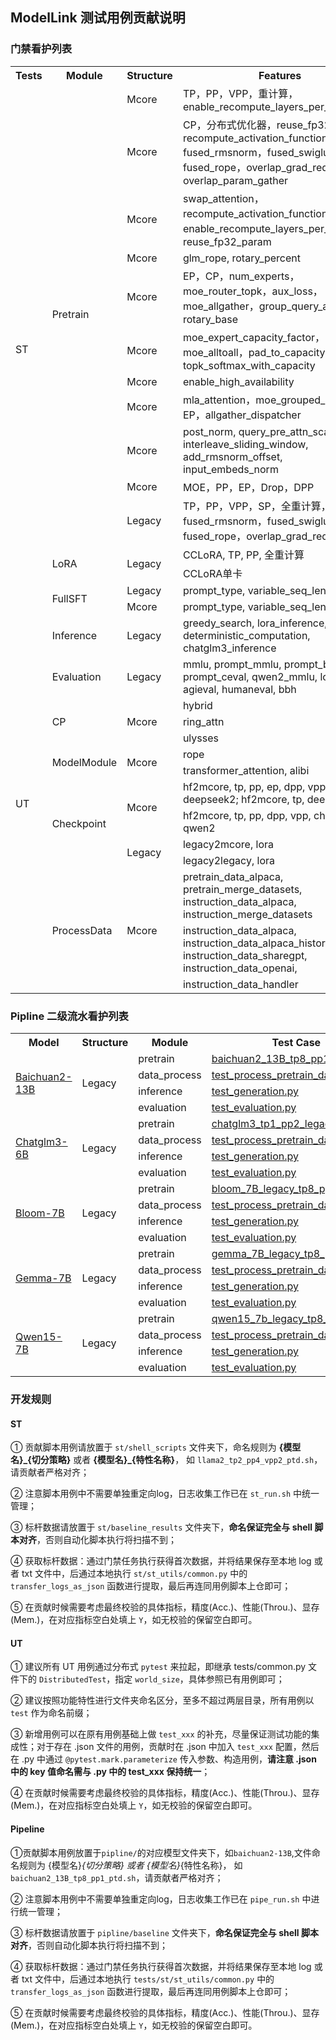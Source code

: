 ## ModelLink 测试用例贡献说明

### 门禁看护列表
<table>
    <tr>
        <th>Tests</th>
        <th>Module</th>
        <th>Structure</th>
        <th>Features</th>
        <th>Scripts</th>
        <th>Acc.</th>
        <th>Throu.</th>
        <th>Mem.</th>
    </tr>
    <tr>
        <td rowspan="15">ST</td>
        <td rowspan="11">Pretrain</td>
        <td>Mcore</td>
        <td>TP，PP，VPP，重计算，enable_recompute_layers_per_pp_rank</td>
        <td><a href="st/shell_scripts/llama2_tp2_pp4_vpp2_ptd.sh">llama2_tp2_pp4_vpp2.sh</a></td>
        <td>Y</td>
        <td>Y</td>
        <td>Y</td>
    </tr>
    <tr>
        <td>Mcore</td>
        <td>CP，分布式优化器，reuse_fp32_param，recompute_activation_function, fused_rmsnorm，fused_swiglu，fused_rope，overlap_grad_reduce, overlap_param_gather</td>
        <td><a href="st/shell_scripts/llama2_tp2_cp4_mem_recompute.sh">llama2_tp2_cp4_mem_recompute.sh</a></td>
        <td>Y</td>
        <td>Y</td>
        <td>Y</td>
    </tr>
    <tr>
        <td>Mcore</td>
        <td>swap_attention，recompute_activation_function，enable_recompute_layers_per_pp_rank，reuse_fp32_param</td>
        <td><a href="tests/st/shell_scripts/llama2_tp2_pp4_vpp2_swap.sh">llama2_tp2_pp4_vpp2_swap.sh</a></td>
        <td>Y</td>
        <td>Y</td>
        <td>Y</td>
    </tr>
    <tr>
        <td>Mcore</td>
        <td>glm_rope, rotary_percent</td>
        <td><a href="st/shell_scripts/chatglm3_tp1_pp2_rope.sh">chatglm3_tp1_pp2_rope.sh</a></td>
        <td>Y</td>
        <td>Y</td>
        <td>Y</td>
    </tr>
    <tr>
        <td>Mcore</td>
        <td>EP，CP，num_experts，moe_router_topk，aux_loss，moe_allgather，group_query_attention，rotary_base</td>
        <td><a href="st/shell_scripts/mixtral_mcore_tp4_cp2_ep2_ptd.sh">mixtral_mcore_tp4_cp2_ep2_ptd.sh</a></td>
        <td>Y</td>
        <td>Y</td>
        <td>Y</td>
    </tr>
    <tr>
        <td>Mcore</td>
        <td>moe_expert_capacity_factor，moe_alltoall，pad_to_capacity, topk_softmax_with_capacity</td>
        <td><a href="st/shell_scripts/gpt4_mcore_tp4_cp2_32k_moe_drop.sh">gpt4_mcore_tp4_cp2_32k_moe_drop.sh</a></td>
        <td>Y</td>
        <td>Y</td>
        <td>Y</td>
    </tr>
    <tr>
        <td>Mcore</td>
        <td>enable_high_availability</td>
        <td><a href="st/shell_scripts/llama2_tp2_pp1_ha_save_ptd.sh">llama2_tp2_pp1_ha_save_ptd.sh</a></td>
        <td>Y</td>
        <td>Y</td>
        <td>Y</td>
    </tr>
    <tr>
        <td>Mcore</td>
        <td>mla_attention，moe_grouped_gemm，EP，allgather_dispatcher</td>
        <td><a href="st/shell_scripts/deepseek_v2_mcore_tp1_pp1_ep8.sh">deepseek_v2_mcore_tp1_pp1_ep8.sh</a></td>
        <td>Y</td>
        <td>Y</td>
        <td>Y</td>
    </tr>
    <tr>
        <td>Mcore</td>
        <td>post_norm, query_pre_attn_scalar, interleave_sliding_window, add_rmsnorm_offset, input_embeds_norm</td>
        <td><a href="st/shell_scripts/gemma2_tp8_pp1_ptd.sh">gemma2_tp8_pp1_ptd.sh</a></td>
        <td>Y</td>
        <td>Y</td>
        <td>Y</td>
    </tr>
    <tr>
        <td>Mcore</td>
        <td>MOE，PP，EP，Drop，DPP</td>
        <td><a href="st/shell_scripts/mixtral_tp1_pp4_ep2_drop_dpp.sh">mixtral_tp1_pp4_ep2_drop_dpp.sh</a></td>
        <td>Y</td>
        <td>Y</td>
        <td>Y</td>
    </tr>
    <tr>
        <td>Legacy</td>
        <td>TP，PP，VPP，SP，全重计算，fused_rmsnorm，fused_swiglu，fused_rope，overlap_grad_reduce</td>
        <td><a href="st/shell_scripts/llama2_tp2_pp4_vpp2_legacy.sh">llama2_tp2_pp4_vpp2_legacy.sh</a></td>
        <td>Y</td>
        <td>Y</td>
        <td>Y</td>
    </tr>
    <tr>
        <td rowspan="2">LoRA</td>
        <td rowspan="2">Legacy</td>
        <td>CCLoRA, TP, PP, 全重计算</td>
        <td><a href="st/shell_scripts/tune_llama2_tp2_pp4_lora_ptd.sh">tune_llama2_tp2_pp4_lora_ptd.sh</a></td>
        <td>Y</td>
        <td>Y</td>
        <td>Y</td>
    </tr>
    <tr>
        <td>CCLoRA单卡</td>
        <td><a href="st/shell_scripts/tune_llama2_tp1_pp1_lora_ptd.sh">tune_llama2_tp1_pp1_lora_ptd.sh</a></td>
        <td>Y</td>
        <td>Y</td>
        <td>Y</td>
    </tr>
    <tr>
        <td rowspan="2">FullSFT</td>
        <td>Legacy</td>
        <td>prompt_type, variable_seq_lengths</td>
        <td><a href="st/shell_scripts/tune_qwen7b_tp8_pp1_full_ptd.sh">tune_qwen7b_tp8_pp1_full_ptd.sh</a></td>
        <td>Y</td>
        <td>Y</td>
        <td>Y</td>
    </tr>
    <tr>
        <td>Mcore</td>
        <td>prompt_type, variable_seq_lengths, VPP</td>
        <td><a href="st/shell_scripts/tune_llama2_tp2_pp4_vpp2_mcore_full.sh">tune_llama2_tp2_pp4_vpp2_mcore_full.sh</a></td>
        <td>Y</td>
        <td>Y</td>
        <td>Y</td>
    </tr>
    <tr>
        <td rowspan="15">UT</td>
        <td>Inference</td>
        <td>Legacy</td>
        <td>greedy_search, lora_inference, deterministic_computation, chatglm3_inference</td>
        <td><a href="ut/inference/test_inference.py">test_inference.py</td>
        <td>Y</td>
        <td></td>
        <td></td>
    </tr>
    <tr>
        <td>Evaluation</td>
        <td>Legacy</td>
        <td>mmlu, prompt_mmlu,      
        prompt_boolq, prompt_ceval, qwen2_mmlu, lora_mmlu, agieval, humaneval, bbh</td>
        <td><a href="ut/evaluation/test_evaluate.py">test_evaluate.py</td>
        <td>Y</td>
        <td></td>
        <td></td>
    </tr>
    <tr>
        <td rowspan="3">CP</td>
        <td rowspan="3">Mcore</td>
        <td>hybrid</td>
        <td><a href="ut/dist_algo/context_parallel/test_hybrid_context_parallel.py">test_hybrid_context_parallel.py</a></td>
        <td>Y</td>
        <td></td>
        <td></td>
    </tr>
    <tr>
        <td>ring_attn</td>
        <td><a href="ut/dist_algo/context_parallel/test_ringattn_context_parallel.py">test_ringattn_context_parallel.py</a></td>
        <td>Y</td>
        <td></td>
        <td></td>
    </tr>
    <tr>
        <td>ulysses</td>
        <td><a href="ut/dist_algo/context_parallel/test_ulysses_context_parallel.py"> test_ulysses_context_parallel.py </a></td>
        <td>Y</td>
        <td></td>
        <td></td>
    </tr>
    <tr>
        <td rowspan="2">ModelModule</td>
        <td rowspan="2">Mcore</td>
        <td>rope</td>
        <td><a href="ut/model_module/embeddings/test_rotary_pos_embedding.py">test_rotary_pos_embedding.py</a></td>
        <td>Y</td>
        <td></td>
        <td></td>
    </tr>
    <tr>
        <td>transformer_attention, alibi</td>
        <td><a href="ut/model_module/transformer/test_attention.py">test_attention.py</a></td>
        <td>Y</td>
        <td></td>
        <td></td>
    </tr>
    <tr>
        <td rowspan="4">Checkpoint</td>
        <td rowspan="2"> Mcore </td>
        <td> hf2mcore, tp, pp, ep, dpp, vpp, deepseek2; hf2mcore, tp, deepseek2</td>
        <td><a href="ut/checkpoint/test_checkpoint.py">test_checkpoint.py</a></td>
        <td>Y</td>
        <td></td>
        <td></td>
    </tr>
    <tr>
        <td>hf2mcore, tp, pp, dpp, vpp, chatglm3, qwen2</td>
        <td><a href="ut/checkpoint/test_convert_ckpt_from_huggingface.py">test_hf2mcore.py</a></td>
        <td>Y</td>
        <td></td>
        <td></td>
    </tr>
    <tr>
        <td rowspan="2">Legacy</td>
        <td> legacy2mcore, lora</td>
        <td><a href="ut/checkpoint/test_convert_ckpt_from_huggingface.py">test_legacy2hf.py</a></td>
        <td>Y</td>
        <td></td>
        <td></td>
    </tr>
    <tr>
        <td>legacy2legacy, lora</td>
        <td><a href="ut/checkpoint/test_convert_ckpt_from_megatron.py">test_legacy2legacy.py</a></td>
        <td>Y</td>
        <td></td>
        <td></td>
    </tr>
	<tr>
        <td rowspan="3">ProcessData</td>
        <td rowspan="3">Mcore</td>
        <td>pretrain_data_alpaca, pretrain_merge_datasets, instruction_data_alpaca, instruction_merge_datasets</td>
        <td><a href="ut/process_data/test_preprocess_data.py">test_preprocess_data.py</a></td>
        <td>Y</td>
        <td></td>
        <td></td>
    </tr>
	<tr>
        <td>instruction_data_alpaca,
        instruction_data_alpaca_history,
        instruction_data_sharegpt,
        instruction_data_openai,</td>
        <td><a href="ut/process_data/test_process_instruction_data_lf.py">test_process_instruction_data_lf.py</a></td>
        <td>Y</td>
        <td></td>
        <td></td>
    </tr>
	<tr>
        <td>instruction_data_handler</td>
        <td><a href="ut/process_data/test_process_instruction_pack_data.py">test_process_instruction_pack_data.py</a></td>
        <td>Y</td>
        <td></td>
        <td></td>
    </tr>

</table>

### Pipline 二级流水看护列表
<table>
    <tr>
        <th>Model</th>
        <th>Structure</th>
        <th>Module</th>
        <th>Test Case</th>
        <th>Accuracy</th>
        <th>Throughput</th>
        <th>Memory</th>
    </tr>
    <tr>
        <td rowspan="4"><a href="pipeline/baichuan2-13B">Baichuan2-13B</a></td>
        <td rowspan="4">Legacy</td>
        <td>pretrain</td>
        <td><a href="pipeline/baichuan2-13B/baichuan2_13B_tp8_pp1_ptd.sh">baichuan2_13B_tp8_pp1_ptd.sh</a></td>
        <td>Y</td>
        <td>Y</td>
        <td>Y</td>
    </tr>
    <tr>
        <td>data_process</td>
        <td><a href="pipeline/baichuan2-13B/test_process_pretrain_data.py">test_process_pretrain_data.py</a></td>
        <td>Y</td>
        <td></td>
        <td></td>
    </tr>
    <tr>
        <td>inference</td>
        <td><a href="pipeline/baichuan2-13B/test_generation.py">test_generation.py</a></td>
        <td>Y</td>
        <td></td>
        <td></td>
    </tr>
    <tr>
        <td>evaluation</td>
        <td><a href="pipeline/baichuan2-13B/test_evaluation.py">test_evaluation.py</a></td>
        <td>Y</td>
        <td></td>
        <td></td>
    </tr>
    <tr>
        <td rowspan="4"><a href="pipeline/chatglm3-6B">Chatglm3-6B</a></td>
        <td rowspan="4">Legacy</td>
        <td>pretrain</td>
        <td><a href="pipeline/chatglm3-6B/chatglm3_tp1_pp2_legacy.sh">chatglm3_tp1_pp2_legacy.sh</a></td>
        <td>Y</td>
        <td>Y</td>
        <td>Y</td>
    </tr>
    <tr>
        <td>data_process</td>
        <td><a href="pipeline/chatglm3-6B/test_process_pretrain_data.py">test_process_pretrain_data.py</a></td>
        <td>Y</td>
        <td></td>
        <td></td>
    </tr>
    <tr>
        <td>inference</td>
        <td><a href="pipeline/chatglm3-6B/test_generation.py">test_generation.py</a></td>
        <td>Y</td>
        <td></td>
        <td></td>
    </tr>
    <tr>
        <td>evaluation</td>
        <td><a href="pipeline/chatglm3-6B/test_evaluation.py">test_evaluation.py</a></td>
        <td>Y</td>
        <td></td>
        <td></td>
    </tr>
    <tr>
        <td rowspan="4"><a href="pipeline/bloom-7B">Bloom-7B</a></td>
        <td rowspan="4">Legacy</td>
        <td>pretrain</td>
        <td><a href="pipeline/bloom-7B/bloom_7B_legacy_tp8_pp1_ptd.sh">bloom_7B_legacy_tp8_pp1_ptd.sh</a></td>
        <td>Y</td>
        <td>Y</td>
        <td>Y</td>
    </tr>
    <tr>
        <td>data_process</td>
        <td><a href="pipeline/bloom-7B/test_process_pretrain_data.py">test_process_pretrain_data.py</a></td>
        <td>Y</td>
        <td></td>
        <td></td>
    </tr>
    <tr>
        <td>inference</td>
        <td><a href="pipeline/bloom-7B/test_generation.py">test_generation.py</a></td>
        <td>Y</td>
        <td></td>
        <td></td>
    </tr>
    <tr>
        <td>evaluation</td>
        <td><a href="pipeline/bloom-7B/test_evaluation.py">test_evaluation.py</a></td>
        <td>Y</td>
        <td></td>
        <td></td>
    </tr>
    <tr>
        <td rowspan="4"><a href="pipeline/gemma-7B">Gemma-7B</a></td>
        <td rowspan="4">Legacy</td>
        <td>pretrain</td>
        <td><a href="pipeline/gemma-7B/gemma_7B_legacy_tp8_pp1_ptd.sh">gemma_7B_legacy_tp8_pp1_ptd.sh</a></td>
        <td>Y</td>
        <td>Y</td>
        <td>Y</td>
    </tr>
    <tr>
        <td>data_process</td>
        <td><a href="pipeline/gemma-7B/test_process_pretrain_data.py">test_process_pretrain_data.py</a></td>
        <td>Y</td>
        <td></td>
        <td></td>
    </tr>
    <tr>
        <td>inference</td>
        <td><a href="pipeline/gemma-7B/test_generation.py">test_generation.py</a></td>
        <td>Y</td>
        <td></td>
        <td></td>
    </tr>
    <tr>
        <td>evaluation</td>
        <td><a href="pipeline/gemma-7B/test_evaluation.py">test_evaluation.py</a></td>
        <td>Y</td>
        <td></td>
        <td></td>
    </tr>
    <tr>
        <td rowspan="4"><a href="pipeline/qwen15-7B">Qwen15-7B</a></td>
        <td rowspan="4">Legacy</td>
        <td>pretrain</td>
        <td><a href="pipeline/qwen15-7B/qwen15_7b_legacy_tp8_pp1_ptd.sh">qwen15_7b_legacy_tp8_pp1_ptd.sh</a></td>
        <td>Y</td>
        <td>Y</td>
        <td>Y</td>
    </tr>
    <tr>
        <td>data_process</td>
        <td><a href="pipeline/qwen15-7B/test_process_pretrain_data.py">test_process_pretrain_data.py</a></td>
        <td>Y</td>
        <td></td>
        <td></td>
    </tr>
    <tr>
        <td>inference</td>
        <td><a href="pipeline/qwen15-7B/test_generation.py">test_generation.py</a></td>
        <td>Y</td>
        <td></td>
        <td></td>
    </tr>
    <tr>
        <td>evaluation</td>
        <td><a href="pipeline/qwen15-7B/test_evaluation.py">test_evaluation.py</a></td>
        <td>Y</td>
        <td></td>
        <td></td>
    </tr>
</table>




### 开发规则

#### ST

① 贡献脚本用例请放置于 `st/shell_scripts` 文件夹下，命名规则为 **{模型名}_{切分策略}** 或者 **{模型名}_{特性名称}**， 如 `llama2_tp2_pp4_vpp2_ptd.sh`，请贡献者严格对齐；

② 注意脚本用例中不需要单独重定向log，日志收集工作已在 `st_run.sh` 中统一管理；

③ 标杆数据请放置于 `st/baseline_results` 文件夹下，**命名保证完全与 shell 脚本对齐**，否则自动化脚本执行将扫描不到；

④ 获取标杆数据：通过门禁任务执行获得首次数据，并将结果保存至本地 log 或者 txt 文件中，后通过本地执行 `st/st_utils/common.py` 中的 `transfer_logs_as_json` 函数进行提取，最后再连同用例脚本上仓即可；

⑤ 在贡献时候需要考虑最终校验的具体指标，精度(Acc.)、性能(Throu.)、显存(Mem.)，在对应指标空白处填上 `Y`，如无校验的保留空白即可。


#### UT

① 建议所有 UT 用例通过分布式 `pytest` 来拉起，即继承 tests/common.py 文件下的 `DistributedTest`，指定 `world_size`，具体参照已有用例即可；

② 建议按照功能特性进行文件夹命名区分，至多不超过两层目录，所有用例以 `test` 作为命名前缀；

③ 新增用例可以在原有用例基础上做 `test_xxx` 的补充，尽量保证测试功能的集成性；对于存在 .json 文件的用例，贡献时在 .json 中加入 `test_xxx` 配置，然后在 .py 中通过 `@pytest.mark.parameterize` 传入参数、构造用例，**请注意 .json 中的 key 值命名需与 .py 中的 test_xxx 保持统一**；

④ 在贡献时候需要考虑最终校验的具体指标，精度(Acc.)、性能(Throu.)、显存(Mem.)，在对应指标空白处填上 `Y`，如无校验的保留空白即可。



#### Pipeline

①贡献脚本用例放置于`pipline/`的对应模型文件夹下，如`baichuan2-13B`,文件命名规则为 {模型名}_{切分策略} 或者 {模型名}_{特性名称}， 如 `baichuan2_13B_tp8_pp1_ptd.sh`，请贡献者严格对齐；

② 注意脚本用例中不需要单独重定向log，日志收集工作已在 `pipe_run.sh` 中进行统一管理；

③ 标杆数据请放置于 `pipline/baseline` 文件夹下，**命名保证完全与 shell 脚本对齐**，否则自动化脚本执行将扫描不到；

④ 获取标杆数据：通过门禁任务执行获得首次数据，并将结果保存至本地 log 或者 txt 文件中，后通过本地执行 `tests/st/st_utils/common.py` 中的 `transfer_logs_as_json` 函数进行提取，最后再连同用例脚本上仓即可；

⑤ 在贡献时候需要考虑最终校验的具体指标，精度(Acc.)、性能(Throu.)、显存(Mem.)，在对应指标空白处填上 `Y`，如无校验的保留空白即可。
